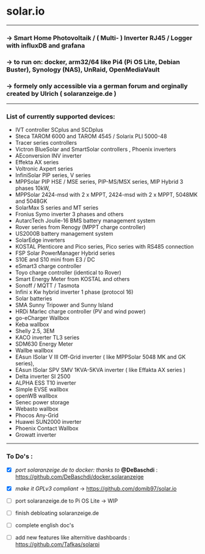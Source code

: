 # solar.io
--------------------------------------------------------------------------------------------------------------------

### -> Smart Home Photovoltaik / ( Multi- ) Inverter RJ45 / Logger with influxDB and grafana

### -> to run on: docker, arm32/64 like Pi4 (Pi OS Lite, Debian Buster), Synology (NAS), UnRaid, OpenMediaVault

### -> formely only accessible via a german forum and orginally created by Ulrich ( solaranzeige.de )

--------------------------------------------------------------------------------------------------------------------

### List of currently supported devices:
- IVT controller SCplus and SCDplus
- Steca TAROM 6000 and TAROM 4545 / Solarix PLI 5000-48
- Tracer series controllers
- Victron BlueSolar and SmartSolar controllers , Phoenix inverters
- AEconversion INV inverter
- Effekta AX series
- Voltronic Axpert series
- InfiniSolar PIP series, V series
- MPPSolar PIP HSE / MSE series, PIP-MS/MSX series, MIP Hybrid 3 phases 10kW,
- MPPSolar 2424-msd with 2 x MPPT, 2424-msd with 2 x MPPT, 5048MK and 5048GK
- SolarMax S series and MT series
- Fronius Symo inverter 3 phases and others
- AutarcTech Joulie-16 BMS battery management system
- Rover series from Renogy (MPPT charge controller)
- US2000B battery management system
- SolarEdge inverters
- KOSTAL Plenticore and Pico series, Pico series with RS485 connection
- FSP Solar PowerManager Hybrid series
- S10E and S10 mini from E3 / DC
- eSmart3 charge controller
- Toyo charge controller (identical to Rover)
- Smart Energy Meter from KOSTAL and others
- Sonoff / MQTT / Tasmota
- Infini x Kw hybrid inverter 1 phase (protocol 16)
- Solar batteries
- SMA Sunny Tripower and Sunny Island
- HRDi Marlec charge controller (PV and wind power)
- go-eCharger Wallbox
- Keba wallbox
- Shelly 2.5, 3EM
- KACO inverter TL3 series
- SDM630 Energy Meter
- Wallbe wallbox
- EAsun ISolar V III Off-Grid inverter ( like MPPSolar 5048 MK and GK series),
- EAsun ISolar SPV SMV 1KVA-5KVA inverter ( like Effakta AX series )
- Delta inverter SI 2500
- ALPHA ESS T10 inverter
- Simple EVSE wallbox
- openWB wallbox
- Senec power storage
- Webasto wallbox
- Phocos Any-Grid
- Huawei SUN2000 inverter
- Phoenix Contact Wallbox
- Growatt inverter

--------------------------------------------------------------------------------------------------------------------

### To Do's :

- [x] *port solaranzeige.de to docker: thanks to* **@DeBaschdi** : https://github.com/DeBaschdi/docker.solaranzeige
- [x] *make it GPLv3 compliant* -> https://github.com/domib97/solar.io
- [ ] port solaranzeige.de to Pi OS Lite -> WIP
- [ ] finish debloating solaranzeige.de
- [ ] complete english doc's
- [ ] add new features like alternitive dashboards : https://github.com/Tafkas/solarpi

